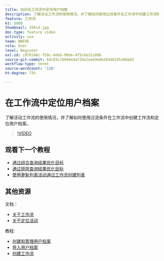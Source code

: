 ```yaml
---
title: 如何在工作流中定向用户档案
description: 了解活动工作流的使用情况，并了解如何使用过滤条件在工作流中创建工作流和定位用户档案。
feature: 工作流
kt: 5080
thumbnail: 35614.jpg
doc-type: feature video
activity: use
team: WWFRE
role: User
level: Beginner
exl-id: c078146c-f59c-4de6-90de-4f5c6e31c096
source-git-commit: 6dc03c7b994e4a734e2aae9e66264462d5a9bbd3
workflow-type: tm+mt
source-wordcount: '128'
ht-degree: 73%

---
```


# 在工作流中定位用户档案

了解活动工作流的使用情况，并了解如何使用过滤条件在工作流中创建工作流和定位用户档案。

>[!VIDEO](https://video.tv.adobe.com/v/35614?quality=12)

## 观看下一个教程

* [通过组合查询结果优化目标](/help/automating-with-workflows/refining-targets-by-combining-query-results.md)
* [通过排除查询结果优化目标](/help/automating-with-workflows/refining-targets-by-excluding-query-results.md)
* [使用更新列表活动通过工作流创建列表](/help/automating-with-workflows/using-the-update-list-activity.md)

## 其他资源

文档：

* [关于工作流](https://experienceleague.adobe.com/docs/campaign-classic/using/automating-with-workflows/introduction/about-workflows.html?lang=en)
* [关于定位活动](https://experienceleague.adobe.com/docs/campaign-classic/using/automating-with-workflows/targeting-activities/about-targeting-activities.html)

教程:

* [创建和管理用户档案](/help/profile-management/create-and-manage-profiles.md)
* [导入用户档案](/help/data-management/importing-profiles.md)
* [创建工作流](https://experienceleague.adobe.com/docs/campaign-classic-learn/tutorials/automating-with-workflows/creating-a-workflow.html)
